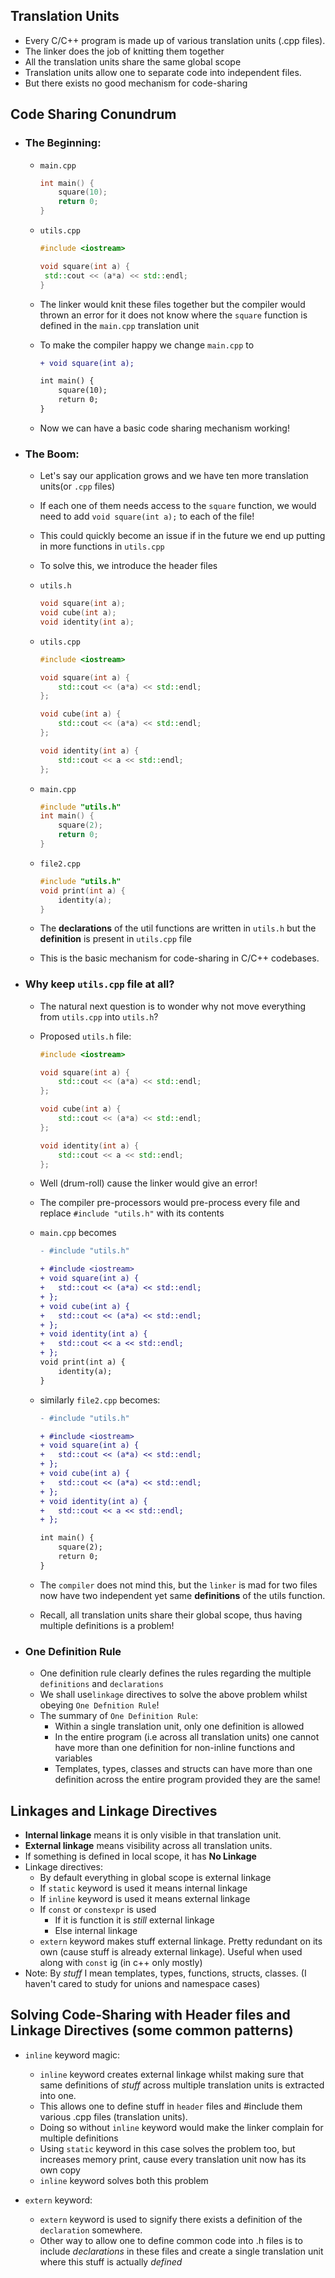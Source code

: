 ## Translation Units

-   Every C/C++ program is made up of various translation units (.cpp files).
-   The linker does the job of knitting them together
-   All the translation units share the same global scope
-   Translation units allow one to separate code into independent files.
-   But there exists no good mechanism for code-sharing

## Code Sharing Conundrum

-   ### The Beginning:

    -   `main.cpp`
        ```cpp
        int main() {
            square(10);
            return 0;
        }
        ```
    -   `utils.cpp`

        ```cpp
        #include <iostream>

        void square(int a) {
         std::cout << (a*a) << std::endl;
        }
        ```

    -   The linker would knit these files together but the compiler would thrown an error for it does not know
        where the `square` function is defined in the `main.cpp` translation unit
    -   To make the compiler happy we change `main.cpp` to

        ```diff cpp
        + void square(int a);

        int main() {
            square(10);
            return 0;
        }
        ```

    -   Now we can have a basic code sharing mechanism working!

-   ### The Boom:

    -   Let's say our application grows and we have ten more translation units(or `.cpp` files)
    -   If each one of them needs access to the `square` function, we would need to add `void square(int a);` to each of the file!
    -   This could quickly become an issue if in the future we end up putting in more functions in `utils.cpp`
    -   To solve this, we introduce the header files
    -   `utils.h`

        ```cpp
        void square(int a);
        void cube(int a);
        void identity(int a);
        ```

    -   `utils.cpp`

        ```cpp
        #include <iostream>

        void square(int a) {
            std::cout << (a*a) << std::endl;
        };

        void cube(int a) {
            std::cout << (a*a) << std::endl;
        };

        void identity(int a) {
            std::cout << a << std::endl;
        };

        ```

    -   `main.cpp`
        ```cpp
        #include "utils.h"
        int main() {
            square(2);
            return 0;
        }
        ```
    -   `file2.cpp`
        ```cpp
        #include "utils.h"
        void print(int a) {
            identity(a);
        }
        ```
    -   The **declarations** of the util functions are written in `utils.h` but the **definition** is present in `utils.cpp` file
    -   This is the basic mechanism for code-sharing in C/C++ codebases.

-   ### Why keep `utils.cpp` file at all?

    -   The natural next question is to wonder why not move everything from `utils.cpp` into `utils.h`?
    -   Proposed `utils.h` file:

        ```cpp
        #include <iostream>

        void square(int a) {
            std::cout << (a*a) << std::endl;
        };

        void cube(int a) {
            std::cout << (a*a) << std::endl;
        };

        void identity(int a) {
            std::cout << a << std::endl;
        };
        ```

    -   Well (drum-roll) cause the linker would give an error!
    -   The compiler pre-processors would pre-process every file and replace `#include "utils.h"` with its contents
    -   `main.cpp` becomes

        ```diff
        - #include "utils.h"

        + #include <iostream>
        + void square(int a) {
        +   std::cout << (a*a) << std::endl;
        + };
        + void cube(int a) {
        +   std::cout << (a*a) << std::endl;
        + };
        + void identity(int a) {
        +   std::cout << a << std::endl;
        + };
        void print(int a) {
            identity(a);
        }
        ```

    -   similarly `file2.cpp` becomes:

        ```diff
        - #include "utils.h"

        + #include <iostream>
        + void square(int a) {
        +   std::cout << (a*a) << std::endl;
        + };
        + void cube(int a) {
        +   std::cout << (a*a) << std::endl;
        + };
        + void identity(int a) {
        +   std::cout << a << std::endl;
        + };

        int main() {
            square(2);
            return 0;
        }
        ```

    -   The `compiler` does not mind this, but the `linker` is mad for two files now have two independent yet same **definitions** of the utils function.

    -   Recall, all translation units share their global scope, thus having multiple definitions is a problem!

-   ### One Definition Rule
    -   One definition rule clearly defines the rules regarding the multiple `definitions` and `declarations`
    -   We shall use`linkage` directives to solve the above problem whilst obeying `One Defnition Rule`!
    -   The summary of `One Definition Rule`:
        -   Within a single translation unit, only one definition is allowed
        -   In the entire program (i.e across all translation units) one cannot have more than one definition for non-inline functions and variables
        -   Templates, types, classes and structs can have more than one definition across the entire program provided they are the same!

## Linkages and Linkage Directives

-   **Internal linkage** means it is only visible in that translation unit.
-   **External linkage** means visibility across all translation units.
-   If something is defined in local scope, it has **No Linkage**
-   Linkage directives:
    -   By default everything in global scope is external linkage
    -   If `static` keyword is used it means internal linkage
    -   If `inline` keyword is used it means external linkage
    -   If `const` or `constexpr` is used
        -   If it is function it is _still_ external linkage
        -   Else internal linkage
    -   `extern` keyword makes stuff external linkage. Pretty redundant on its own (cause stuff is already external linkage). Useful when used
        along with `const` ig (in c++ only mostly)
-   Note: By _stuff_ I mean templates, types, functions, structs, classes. (I haven't cared to study for unions and namespace cases)

## Solving Code-Sharing with Header files and Linkage Directives (some common patterns)

-   `inline` keyword magic:

    -   `inline` keyword creates external linkage whilst making sure that same definitions of _stuff_ across multiple translation units
        is extracted into one.
    -   This allows one to define stuff in `header` files and #include them various .cpp files (translation units).
    -   Doing so without `inline` keyword would make the linker complain for multiple definitions
    -   Using `static` keyword in this case solves the problem too, but increases memory print, cause every translation unit now has its own copy
    -   `inline` keyword solves both this problem

-   `extern` keyword:
    -   `extern` keyword is used to signify there exists a definition of the `declaration` somewhere.
    -   Other way to allow one to define common code into .h files is to include _declarations_ in these files and create a single translation unit where this stuff is actually _defined_
